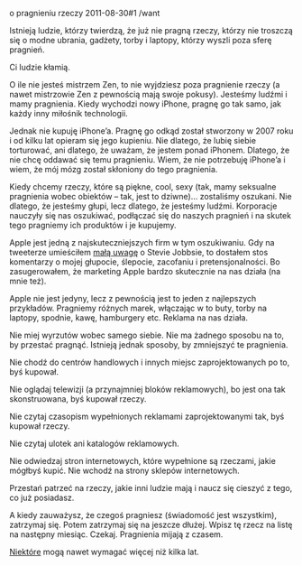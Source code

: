 o pragnieniu rzeczy
2011-08-30#1
/want

Istnieją ludzie, którzy twierdzą, że już nie pragną rzeczy, którzy nie troszczą się o modne ubrania, gadżety, torby i laptopy, którzy wyszli poza sferę pragnień.

Ci ludzie kłamią.

O ile nie jesteś mistrzem Zen, to nie wyjdziesz poza pragnienie rzeczy (a nawet mistrzowie Zen z pewnością mają swoje pokusy). Jesteśmy ludźmi i mamy pragnienia. Kiedy wychodzi nowy iPhone, pragnę go tak samo, jak każdy inny miłośnik technologii.

Jednak nie kupuję iPhone&#8217;a. Pragnę go odkąd został stworzony w 2007 roku i od kilku lat opieram się jego kupieniu. Nie dlatego, że lubię siebie torturować, ani dlatego, że uważam, że jestem ponad iPhonem. Dlatego, że nie chcę oddawać się temu pragnieniu. Wiem, że nie potrzebuję iPhone&#8217;a i wiem, że mój mózg został skłoniony do tego pragnienia.

Kiedy chcemy rzeczy, które są piękne, cool, sexy (tak, mamy seksualne pragnienia wobec obiektów &#8211; tak, jest to dziwne)&#8230; zostaliśmy oszukani. Nie dlatego, że jesteśmy głupi, lecz dlatego, że jesteśmy ludźmi. Korporacje nauczyły się nas oszukiwać, podłączać się do naszych pragnień i na skutek tego pragniemy ich produktów i je kupujemy.

Apple jest jedną z najskuteczniejszych firm w tym oszukiwaniu. Gdy na
tweeterze umieściłem [małą
uwagę](https://twitter.com/#!/zen_habits/status/107189524114837504) o Stevie Jobbsie, to dostałem stos komentarzy o mojej głupocie, ślepocie, zacofaniu i pretensjonalności. Bo zasugerowałem, że marketing Apple bardzo skutecznie na nas działa (na mnie też).

Apple nie jest jedyny, lecz z pewnością jest to jeden z najlepszych przykładów. Pragniemy różnych marek, włączając w to buty, torby na laptopy, spodnie, kawę, hamburgery etc. Reklama na nas działa.

Nie miej wyrzutów wobec samego siebie. Nie ma żadnego sposobu na to, by przestać pragnąć. Istnieją jednak sposoby, by zmniejszyć te pragnienia.

Nie chodź do centrów handlowych i innych miejsc zaprojektowanych po to, byś kupował.

Nie oglądaj telewizji (a przynajmniej bloków reklamowych), bo jest ona tak skonstruowana, byś kupował rzeczy.

Nie czytaj czasopism wypełnionych reklamami zaprojektowanymi tak, byś kupował rzeczy.

Nie czytaj ulotek ani katalogów reklamowych.

Nie odwiedzaj stron internetowych, które wypełnione są rzeczami, jakie mógłbyś kupić. Nie wchodź na strony sklepów internetowych.

Przestań patrzeć na rzeczy, jakie inni ludzie mają i naucz się cieszyć z tego, co już posiadasz.

A kiedy zauważysz, że czegoś pragniesz (świadomość jest wszystkim), zatrzymaj się. Potem zatrzymaj się na jeszcze dłużej. Wpisz tę rzecz na listę na następny miesiąc. Czekaj. Pragnienia mijają z czasem.

[Niektóre](http://www.apple.com/iphone/) mogą nawet wymagać więcej niż kilka lat.
